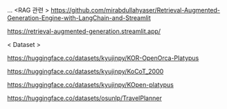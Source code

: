 ...
<RAG 관련 > 
https://github.com/mirabdullahyaser/Retrieval-Augmented-Generation-Engine-with-LangChain-and-Streamlit

https://retrieval-augmented-generation.streamlit.app/




< Dataset >

https://huggingface.co/datasets/kyujinpy/KOR-OpenOrca-Platypus

https://huggingface.co/datasets/kyujinpy/KoCoT_2000

https://huggingface.co/datasets/kyujinpy/KOpen-platypus

https://huggingface.co/datasets/osunlp/TravelPlanner
